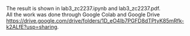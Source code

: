 The result is shown in lab3_zc2237.ipynb and lab3_zc2237.pdf.  
All the work was done through Google Colab and Google Drive https://drive.google.com/drive/folders/1D_eO4Ib7PGFD8dTPtyK85mRfk-k2ALfE?usp=sharing.   
